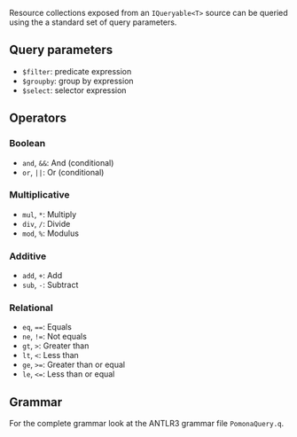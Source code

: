 <!--Title:Queries-->
<!--Url:queries-->

Resource collections exposed from an `IQueryable<T>` source can be queried
using the a standard set of query parameters.

## Query parameters

* `$filter`: predicate expression
* `$groupby`: group by expression
* `$select`: selector expression

## Operators

### Boolean
* `and`, `&&`: And (conditional)
* `or`, `||`: Or (conditional)

### Multiplicative
* `mul`, `*`: Multiply
* `div`, `/`: Divide
* `mod`, `%`: Modulus

### Additive
* `add`, `+`: Add
* `sub`, `-`: Subtract

### Relational
* `eq`, `==`: Equals
* `ne`, `!=`: Not equals
* `gt`, `>`: Greater than
* `lt`, `<`: Less than
* `ge`, `>=`: Greater than or equal
* `le`, `<=`: Less than or equal

## Grammar

For the complete grammar look at the ANTLR3 grammar file `PomonaQuery.q`.
